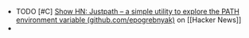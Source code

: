 - TODO [#C] [Show HN: Justpath – a simple utility to explore the PATH environment variable (github.com/epogrebnyak)](https://news.ycombinator.com/item?id=39493363) on [[Hacker News]]
-
